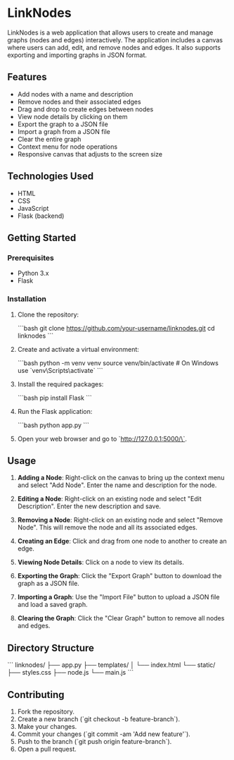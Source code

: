 # LinkNodes

LinkNodes is a web application that allows users to create and manage graphs (nodes and edges) interactively. The application includes a canvas where users can add, edit, and remove nodes and edges. It also supports exporting and importing graphs in JSON format.

## Features

- Add nodes with a name and description
- Remove nodes and their associated edges
- Drag and drop to create edges between nodes
- View node details by clicking on them
- Export the graph to a JSON file
- Import a graph from a JSON file
- Clear the entire graph
- Context menu for node operations
- Responsive canvas that adjusts to the screen size

## Technologies Used

- HTML
- CSS
- JavaScript
- Flask (backend)

## Getting Started

### Prerequisites

- Python 3.x
- Flask

### Installation

1. Clone the repository:

   \`\`\`bash
   git clone https://github.com/your-username/linknodes.git
   cd linknodes
   \`\`\`

2. Create and activate a virtual environment:

   \`\`\`bash
   python -m venv venv
   source venv/bin/activate  # On Windows use \`venv\\Scripts\\activate\`
   \`\`\`

3. Install the required packages:

   \`\`\`bash
   pip install Flask
   \`\`\`

4. Run the Flask application:

   \`\`\`bash
   python app.py
   \`\`\`

5. Open your web browser and go to \`http://127.0.0.1:5000/\`.

## Usage

1. **Adding a Node**: Right-click on the canvas to bring up the context menu and select "Add Node". Enter the name and description for the node.

2. **Editing a Node**: Right-click on an existing node and select "Edit Description". Enter the new description and save.

3. **Removing a Node**: Right-click on an existing node and select "Remove Node". This will remove the node and all its associated edges.

4. **Creating an Edge**: Click and drag from one node to another to create an edge.

5. **Viewing Node Details**: Click on a node to view its details.

6. **Exporting the Graph**: Click the "Export Graph" button to download the graph as a JSON file.

7. **Importing a Graph**: Use the "Import File" button to upload a JSON file and load a saved graph.

8. **Clearing the Graph**: Click the "Clear Graph" button to remove all nodes and edges.

## Directory Structure

\`\`\`
linknodes/
├── app.py
├── templates/
│   └── index.html
└── static/
    ├── styles.css
    ├── node.js
    └── main.js
\`\`\`

## Contributing

1. Fork the repository.
2. Create a new branch (\`git checkout -b feature-branch\`).
3. Make your changes.
4. Commit your changes (\`git commit -am 'Add new feature'\`).
5. Push to the branch (\`git push origin feature-branch\`).
6. Open a pull request.
